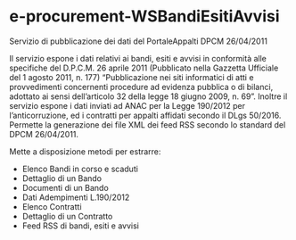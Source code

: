 # e-procurement-WSBandiEsitiAvvisi
Servizio di pubblicazione dei dati del PortaleAppalti DPCM 26/04/2011

Il servizio espone i dati relativi ai bandi, esiti e avvisi in conformità alle specifiche del D.P.C.M. 26 aprile 2011 (Pubblicato nella Gazzetta Ufficiale del 1 agosto 2011, n. 177) “Pubblicazione nei siti informatici di atti e provvedimenti concernenti procedure ad evidenza pubblica o di bilanci, adottato ai sensi dell’articolo 32 della legge 18 giugno 2009, n. 69”.
Inoltre il servizio espone i dati inviati ad ANAC per la Legge 190/2012 per l’anticorruzione, ed i contratti per appalti affidati secondo il DLgs 50/2016.
Permette la generazione dei file XML dei feed RSS secondo lo standard del DPCM 26/04/2011.

Mette a disposizione metodi per estrarre:
- Elenco Bandi in corso e scaduti
- Dettaglio di un Bando
- Documenti di un Bando
- Dati Adempimenti L.190/2012
- Elenco Contratti
- Dettaglio di un Contratto
- Feed RSS di bandi, esiti e avvisi